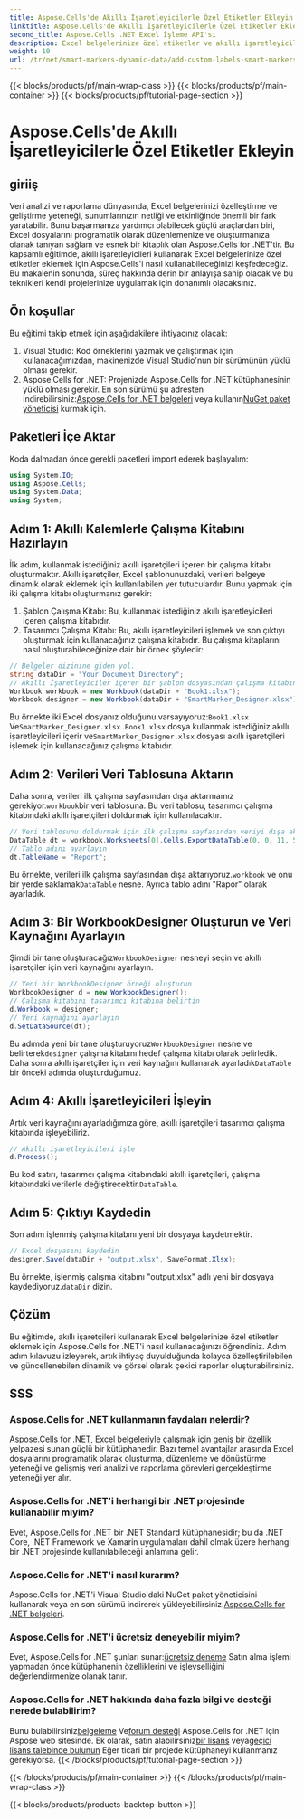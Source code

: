 ```yaml
---
title: Aspose.Cells'de Akıllı İşaretleyicilerle Özel Etiketler Ekleyin
linktitle: Aspose.Cells'de Akıllı İşaretleyicilerle Özel Etiketler Ekleyin
second_title: Aspose.Cells .NET Excel İşleme API'si
description: Excel belgelerinize özel etiketler ve akıllı işaretleyiciler eklemek için Aspose.Cells for .NET'in gücünü açığa çıkarın. Bu adım adım öğreticiyi izleyin ve dinamik, görsel olarak çekici raporlar oluşturun.
weight: 10
url: /tr/net/smart-markers-dynamic-data/add-custom-labels-smart-markers/
---
```


{{< blocks/products/pf/main-wrap-class >}}
{{< blocks/products/pf/main-container >}}
{{< blocks/products/pf/tutorial-page-section >}}

# Aspose.Cells'de Akıllı İşaretleyicilerle Özel Etiketler Ekleyin

## giriiş
Veri analizi ve raporlama dünyasında, Excel belgelerinizi özelleştirme ve geliştirme yeteneği, sunumlarınızın netliği ve etkinliğinde önemli bir fark yaratabilir. Bunu başarmanıza yardımcı olabilecek güçlü araçlardan biri, Excel dosyalarını programatik olarak düzenlemenize ve oluşturmanıza olanak tanıyan sağlam ve esnek bir kitaplık olan Aspose.Cells for .NET'tir.
Bu kapsamlı eğitimde, akıllı işaretleyicileri kullanarak Excel belgelerinize özel etiketler eklemek için Aspose.Cells'i nasıl kullanabileceğinizi keşfedeceğiz. Bu makalenin sonunda, süreç hakkında derin bir anlayışa sahip olacak ve bu teknikleri kendi projelerinize uygulamak için donanımlı olacaksınız.
## Ön koşullar
Bu eğitimi takip etmek için aşağıdakilere ihtiyacınız olacak:
1. Visual Studio: Kod örneklerini yazmak ve çalıştırmak için kullanacağımızdan, makinenizde Visual Studio'nun bir sürümünün yüklü olması gerekir.
2.  Aspose.Cells for .NET: Projenizde Aspose.Cells for .NET kütüphanesinin yüklü olması gerekir. En son sürümü şu adresten indirebilirsiniz:[Aspose.Cells for .NET belgeleri](https://reference.aspose.com/cells/net/) veya kullanın[NuGet paket yöneticisi](https://www.nuget.org/packages/Aspose.Cells/) kurmak için.
## Paketleri İçe Aktar
Koda dalmadan önce gerekli paketleri import ederek başlayalım:
```csharp
using System.IO;
using Aspose.Cells;
using System.Data;
using System;
```
## Adım 1: Akıllı Kalemlerle Çalışma Kitabını Hazırlayın
İlk adım, kullanmak istediğiniz akıllı işaretçileri içeren bir çalışma kitabı oluşturmaktır. Akıllı işaretçiler, Excel şablonunuzdaki, verileri belgeye dinamik olarak eklemek için kullanılabilen yer tutuculardır.
Bunu yapmak için iki çalışma kitabı oluşturmanız gerekir:
1. Şablon Çalışma Kitabı: Bu, kullanmak istediğiniz akıllı işaretleyicileri içeren çalışma kitabıdır.
2. Tasarımcı Çalışma Kitabı: Bu, akıllı işaretleyicileri işlemek ve son çıktıyı oluşturmak için kullanacağınız çalışma kitabıdır.
Bu çalışma kitaplarını nasıl oluşturabileceğinize dair bir örnek şöyledir:
```csharp
// Belgeler dizinine giden yol.
string dataDir = "Your Document Directory";
// Akıllı İşaretleyiciler içeren bir şablon dosyasından çalışma kitabını örneklendirin
Workbook workbook = new Workbook(dataDir + "Book1.xlsx");
Workbook designer = new Workbook(dataDir + "SmartMarker_Designer.xlsx");
```
 Bu örnekte iki Excel dosyanız olduğunu varsayıyoruz:`Book1.xlsx` Ve`SmartMarker_Designer.xlsx` .`Book1.xlsx` dosya kullanmak istediğiniz akıllı işaretleyicileri içerir ve`SmartMarker_Designer.xlsx` dosyası akıllı işaretçileri işlemek için kullanacağınız çalışma kitabıdır.
## Adım 2: Verileri Veri Tablosuna Aktarın
 Daha sonra, verileri ilk çalışma sayfasından dışa aktarmamız gerekiyor.`workbook`bir veri tablosuna. Bu veri tablosu, tasarımcı çalışma kitabındaki akıllı işaretçileri doldurmak için kullanılacaktır.
```csharp
// Veri tablosunu doldurmak için ilk çalışma sayfasından veriyi dışa aktarın
DataTable dt = workbook.Worksheets[0].Cells.ExportDataTable(0, 0, 11, 5, true);
// Tablo adını ayarlayın
dt.TableName = "Report";
```
 Bu örnekte, verileri ilk çalışma sayfasından dışa aktarıyoruz.`workbook` ve onu bir yerde saklamak`DataTable` nesne. Ayrıca tablo adını "Rapor" olarak ayarladık.
## Adım 3: Bir WorkbookDesigner Oluşturun ve Veri Kaynağını Ayarlayın
 Şimdi bir tane oluşturacağız`WorkbookDesigner` nesneyi seçin ve akıllı işaretçiler için veri kaynağını ayarlayın.
```csharp
// Yeni bir WorkbookDesigner örneği oluşturun
WorkbookDesigner d = new WorkbookDesigner();
// Çalışma kitabını tasarımcı kitabına belirtin
d.Workbook = designer;
// Veri kaynağını ayarlayın
d.SetDataSource(dt);
```
 Bu adımda yeni bir tane oluşturuyoruz`WorkbookDesigner` nesne ve belirterek`designer` çalışma kitabını hedef çalışma kitabı olarak belirledik. Daha sonra akıllı işaretçiler için veri kaynağını kullanarak ayarladık`DataTable` bir önceki adımda oluşturduğumuz.
## Adım 4: Akıllı İşaretleyicileri İşleyin
Artık veri kaynağını ayarladığımıza göre, akıllı işaretçileri tasarımcı çalışma kitabında işleyebiliriz.
```csharp
// Akıllı işaretleyicileri işle
d.Process();
```
Bu kod satırı, tasarımcı çalışma kitabındaki akıllı işaretçileri, çalışma kitabındaki verilerle değiştirecektir.`DataTable`.
## Adım 5: Çıktıyı Kaydedin
Son adım işlenmiş çalışma kitabını yeni bir dosyaya kaydetmektir.
```csharp
// Excel dosyasını kaydedin
designer.Save(dataDir + "output.xlsx", SaveFormat.Xlsx);
```
 Bu örnekte, işlenmiş çalışma kitabını "output.xlsx" adlı yeni bir dosyaya kaydediyoruz.`dataDir` dizin.
## Çözüm
Bu eğitimde, akıllı işaretçileri kullanarak Excel belgelerinize özel etiketler eklemek için Aspose.Cells for .NET'i nasıl kullanacağınızı öğrendiniz. Adım adım kılavuzu izleyerek, artık ihtiyaç duyulduğunda kolayca özelleştirilebilen ve güncellenebilen dinamik ve görsel olarak çekici raporlar oluşturabilirsiniz.
## SSS
### Aspose.Cells for .NET kullanmanın faydaları nelerdir?
Aspose.Cells for .NET, Excel belgeleriyle çalışmak için geniş bir özellik yelpazesi sunan güçlü bir kütüphanedir. Bazı temel avantajlar arasında Excel dosyalarını programatik olarak oluşturma, düzenleme ve dönüştürme yeteneği ve gelişmiş veri analizi ve raporlama görevleri gerçekleştirme yeteneği yer alır.
### Aspose.Cells for .NET'i herhangi bir .NET projesinde kullanabilir miyim?
Evet, Aspose.Cells for .NET bir .NET Standard kütüphanesidir; bu da .NET Core, .NET Framework ve Xamarin uygulamaları dahil olmak üzere herhangi bir .NET projesinde kullanılabileceği anlamına gelir.
### Aspose.Cells for .NET'i nasıl kurarım?
 Aspose.Cells for .NET'i Visual Studio'daki NuGet paket yöneticisini kullanarak veya en son sürümü indirerek yükleyebilirsiniz.[Aspose.Cells for .NET belgeleri](https://reference.aspose.com/cells/net/).
### Aspose.Cells for .NET'i ücretsiz deneyebilir miyim?
 Evet, Aspose.Cells for .NET şunları sunar:[ücretsiz deneme](https://releases.aspose.com/) Satın alma işlemi yapmadan önce kütüphanenin özelliklerini ve işlevselliğini değerlendirmenize olanak tanır.
### Aspose.Cells for .NET hakkında daha fazla bilgi ve desteği nerede bulabilirim?
 Bunu bulabilirsiniz[belgeleme](https://reference.aspose.com/cells/net/) Ve[forum desteği](https://forum.aspose.com/c/cells/9) Aspose.Cells for .NET için Aspose web sitesinde. Ek olarak, satın alabilirsiniz[bir lisans](https://purchase.aspose.com/buy) veya[geçici lisans talebinde bulunun](https://purchase.aspose.com/temporary-license/) Eğer ticari bir projede kütüphaneyi kullanmanız gerekiyorsa.
{{< /blocks/products/pf/tutorial-page-section >}}

{{< /blocks/products/pf/main-container >}}
{{< /blocks/products/pf/main-wrap-class >}}

{{< blocks/products/products-backtop-button >}}
